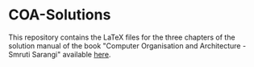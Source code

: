 # COA-Solutions

This repository contains the LaTeX files for the three chapters of the solution manual of the book "Computer Organisation and Architecture - Smruti Sarangi" available [here](http://www.cse.iitd.ernet.in/~srsarangi/files/bookppts/solutions-v2.pdf).
 
